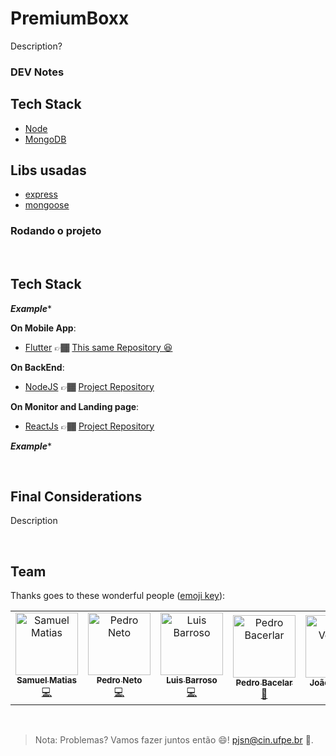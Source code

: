 # PremiumBoxx

Description?

### DEV Notes

## Tech Stack

- [Node](https://nodejs.org/en/)
- [MongoDB](https://www.mongodb.com/)

## Libs usadas
- [express](https://expressjs.com/pt-br/)
- [mongoose](https://mongoosejs.com/)

### Rodando o projeto 

  <br/>

## Tech Stack

***Example****

**On Mobile App**:

- [Flutter](https://flutter.dev/) 👉🏾 [This same Repository 😆](https://github.com/samuelmataraso/hacktrack)

**On BackEnd**:

- [NodeJS](https://nodejs.org/en/) 👉🏾 [Project Repository](https://github.com/pedrojsn96/hack-track)

**On Monitor and Landing page**:

- [ReactJs](https://reactjs.org/) 👉🏾 [Project Repository](https://github.com/pedrojsn96/hack-track-monitor)

***Example****

<br/>

<!-- about app END-->

<!-- final considerations -->

## Final Considerations

Description

<!-- final considerations END-->

<br/>

## Team

Thanks goes to these wonderful people ([emoji key](https://allcontributors.org/docs/en/emoji-key)):

<!-- ALL-CONTRIBUTORS-LIST:START - Do not remove or modify this section -->
<!-- prettier-ignore -->
<table>
  <tr>
    <td align="center"><a href="https://twitter.com/samuelmataraso"><img src="https://i.imgur.com/l3wbz23.jpg" width="100px;" alt="Samuel Matias"/><br /><sub><b>Samuel Matias</b></sub></a><br /><a href="https://github.com/samuelmataraso"title="Code">💻</a></td>
    <td align="center"><a href="https://twitter.com/pedrojsn96"><img src="https://i.imgur.com/VuujzeL.jpg" width="100px;" alt="Pedro Neto"/><br /><sub><b>Pedro Neto</b></sub></a><br /><a href="https://github.com/pedrojsn96"title="Code">💻</a></td>
     <td align="center"><a href="https://twitter.com/Barrogostoso"><img src="https://i.imgur.com/7o85nCs.jpg" width="100px;" alt="Luis Barroso"/><br /><sub><b>Luis Barroso</b></sub></a><br /><a href="https://github.com/luismesquita"title="Code">💻</a></td>
    <td align="center"><a href="https://twitter.com/pjbacelar"><img src="https://i.imgur.com/JKy7cll.jpg" width="100px;" alt="Pedro Bacerlar"/><br /><sub><b>Pedro Bacelar</b></sub></a><br /><a href="https://www.behance.net/pjbacelar?tracking_source=search%7Cpjbacelar"title="Design">🎨</a></td>
    <td align="center"><a href="https://twitter.com/caralhojoaum"><img src="https://i.imgur.com/4kGRWdN.jpg" width="100px;" alt="João Ventura"/><br /><sub><b>João Ventura</b></sub></a><br /><a href="https://www.behance.net/joaovntr?tracking_source=search%7Cjo%C3%A3o%20ventura"title="Design">🎨</a></td>
  </tr>
</table>

<!-- ALL-CONTRIBUTORS-LIST:END -->



<br/>

> Nota: Problemas? Vamos fazer juntos então 😄! pjsn@cin.ufpe.br 📧.

<br/>

<!-- about me -->
